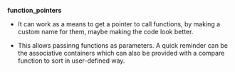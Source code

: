 __function_pointers__

* It can work as a means to get a pointer to call functions, by making a custom name for them, maybe making the code look better.

* This allows passinng functions as parameters. A quick reminder can be the associative containers which can also be provided with a compare function to sort in user-defined way.

